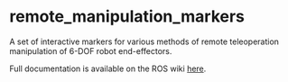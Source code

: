 # remote_manipulation_markers
A set of interactive markers for various methods of remote teleoperation manipulation of 6-DOF robot end-effectors.

Full documentation is available on the ROS wiki [here](http://wiki.ros.org/remote_manipulation_markers).
